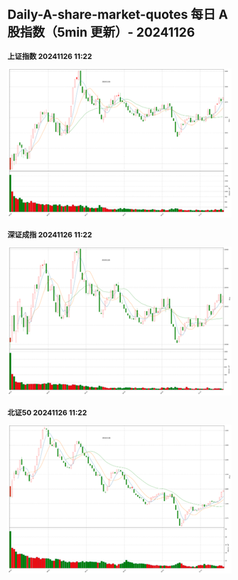 
# Daily-A-share-market-quotes 每日 A 股指数（5min 更新）- 20241126

### 上证指数 20241126 11:22
![](./fig/2024/11/20241126-sh000001.png)

### 深证成指 20241126 11:22
![](./fig/2024/11/20241126-sz399001.png)

### 北证50 20241126 11:22
![](./fig/2024/11/20241126-bj899050.png)
